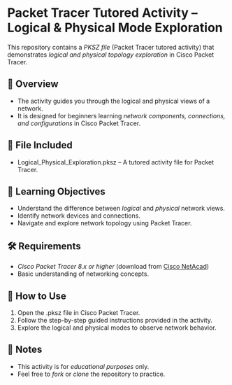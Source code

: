 # Packet Tracer Tutored Activity – Logical & Physical Mode Exploration

This repository contains a *PKSZ file* (Packet Tracer tutored activity) that demonstrates *logical and physical topology exploration* in Cisco Packet Tracer.

## 🚀 Overview

* The activity guides you through the logical and physical views of a network.
* It is designed for beginners learning *network components, connections, and configurations* in Cisco Packet Tracer.

## 📂 File Included

* Logical_Physical_Exploration.pksz – A tutored activity file for Packet Tracer.

## 🎯 Learning Objectives

* Understand the difference between *logical* and *physical* network views.
* Identify network devices and connections.
* Navigate and explore network topology using Packet Tracer.

## 🛠 Requirements

* *Cisco Packet Tracer 8.x or higher* (download from [Cisco NetAcad](https://www.netacad.com/))
* Basic understanding of networking concepts.

## 📖 How to Use

1. Open the .pksz file in Cisco Packet Tracer.
2. Follow the step-by-step guided instructions provided in the activity.
3. Explore the logical and physical modes to observe network behavior.

## 📌 Notes

* This activity is for *educational purposes* only.
* Feel free to *fork* or *clone* the repository to practice.

